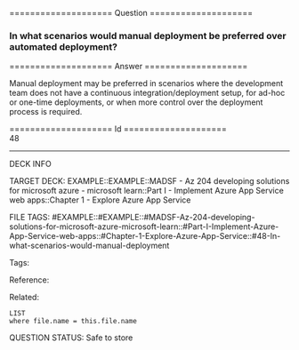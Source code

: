 ==================== Question ====================  

### In what scenarios would manual deployment be preferred over automated deployment?  

==================== Answer ====================  

Manual deployment may be preferred in scenarios where the development team does not have a continuous integration/deployment setup, for ad-hoc or one-time deployments, or when more control over the deployment process is required.

==================== Id ====================  
48

---

DECK INFO

TARGET DECK: EXAMPLE::EXAMPLE::MADSF - Az 204 developing solutions for microsoft azure - microsoft learn::Part I - Implement Azure App Service web apps::Chapter 1 - Explore Azure App Service

FILE TAGS: #EXAMPLE::#EXAMPLE::#MADSF-Az-204-developing-solutions-for-microsoft-azure-microsoft-learn::#Part-I-Implement-Azure-App-Service-web-apps::#Chapter-1-Explore-Azure-App-Service::#48-In-what-scenarios-would-manual-deployment

Tags:

Reference:

Related:

```dataview
LIST
where file.name = this.file.name
```
QUESTION STATUS: Safe to store

